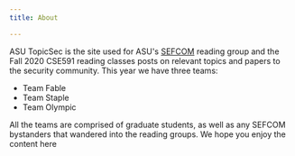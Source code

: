 ```yaml
---
title: About

---
```


ASU TopicSec is the site used for ASU's [SEFCOM](https://sefcom.asu.edu/) reading group and the Fall
2020 CSE591 reading classes posts on relevant topics and papers to the security
community. This year we have three teams:

- Team Fable
- Team Staple
- Team Olympic

All the teams are comprised of graduate students, as well as any SEFCOM
bystanders that wandered into the reading groups. We hope you enjoy the content
here 
